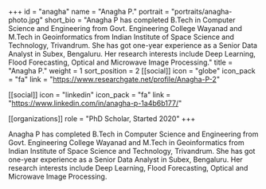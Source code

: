 +++
id = "anagha"
name = "Anagha P."
portrait = "portraits/anagha-photo.jpg"
short_bio = "Anagha P has completed B.Tech in Computer Science and Engineering from Govt. Engineering College Wayanad and M.Tech in Geoinformatics from Indian Institute of Space Science and Technology, Trivandrum. She has got one-year experience as a Senior Data Analyst in Subex, Bengaluru. Her research interests include Deep Learning, Flood Forecasting, Optical and Microwave Image Processing."
title = "Anagha P."
weight = 1
sort_position = 2
[[social]]
    icon = "globe"
    icon_pack = "fa"
    link = "https://www.researchgate.net/profile/Anagha-P-2"

[[social]]
    icon = "linkedin"
    icon_pack = "fa"
    link = "https://www.linkedin.com/in/anagha-p-1a4b6b177/"

[[organizations]]
    role = "PhD Scholar, Started 2020"
+++

Anagha P has completed B.Tech in Computer Science and Engineering from Govt. Engineering College Wayanad and M.Tech in Geoinformatics from Indian Institute of Space Science and Technology, Trivandrum. She has got one-year experience as a Senior Data Analyst in Subex, Bengaluru. Her research interests include Deep Learning, Flood Forecasting, Optical and Microwave Image Processing.
